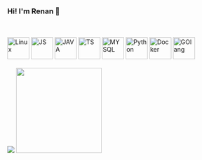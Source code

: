 ### Hi! I'm Renan  👋

<br>
<br>

<div style="display: inline_block">
  <img alt="Linux" height=50 width=50 src="https://cdn.jsdelivr.net/gh/devicons/devicon@latest/icons/linux/linux-original.svg" />
  <img alt="JS" height=50 width=50 src="https://cdn.jsdelivr.net/gh/devicons/devicon@latest/icons/javascript/javascript-original.svg" />
  <img alt="JAVA" height=50 width=50 src="https://cdn.jsdelivr.net/gh/devicons/devicon@latest/icons/java/java-original-wordmark.svg" />
  <img alt="TS" height=50 width=50 src="https://cdn.jsdelivr.net/gh/devicons/devicon@latest/icons/typescript/typescript-original.svg" />
  <img alt="MYSQL" height=50 width=50 src="https://cdn.jsdelivr.net/gh/devicons/devicon@latest/icons/mysql/mysql-original-wordmark.svg" />
  <img alt="Python" height=50 width=50 src="https://cdn.jsdelivr.net/gh/devicons/devicon@latest/icons/python/python-original.svg" />
  <img alt="Docker" height=50 width=50 src="https://cdn.jsdelivr.net/gh/devicons/devicon@latest/icons/docker/docker-original.svg" />
  <img alt="GOlang" height=50 width=50 src="https://cdn.jsdelivr.net/gh/devicons/devicon@latest/icons/go/go-original-wordmark.svg" />
          
          
          
          
</div>



<br>

<div style="display: inline_block">

<picture>
  <source
    srcset="https://github-readme-stats.vercel.app/api?username=Renanziin-Nt&show_icons=true&theme=dark"
    media="(prefers-color-scheme: dark)"
  />
  <source
    srcset="https://github-readme-stats.vercel.app/api?username=Renanziin-Nt&show_icons=true&theme=react"
    media="(prefers-color-scheme: light), (prefers-color-scheme: no-preference)"
  />
  <img src="https://github-readme-stats.vercel.app/api?username=Renanziin-Nt&show_icons=true" />
</picture>
  <img height=195 src="https://github-readme-stats.vercel.app/api/top-langs/?username=Renanziin-Nt&layout=compact&theme=react">

</div>




